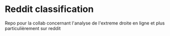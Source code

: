# Reddit classification
Repo pour la collab concernant l'analyse de l'extreme droite en ligne et plus particulièrement sur reddit
